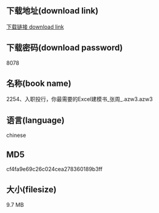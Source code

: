 ## 下载地址(download link)
[下载链接 download link](https://voluble-croquembouche-d321dc.netlify.app/?s=2254%E3%80%81%E5%85%A5%E8%81%8C%E6%8A%95%E8%A1%8C%EF%BC%8C%E4%BD%A0%E6%9C%80%E9%9C%80%E8%A6%81%E7%9A%84Excel%E5%BB%BA%E6%A8%A1%E4%B9%A6_%E5%BC%A0%E5%91%A8_.azw3)

## 下载密码(download password)
8078

## 名称(book name)
2254、入职投行，你最需要的Excel建模书_张周_.azw3.azw3

## 语言(language)
chinese

## MD5
cf4fa9e69c26c024cea278360189b3ff

## 大小(filesize)
9.7 MB

